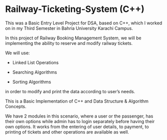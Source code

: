 # Railway-Ticketing-System (C++)

This was a Basic Entry Level Project for DSA, based on C++, which I worked on in my Third Semester in Bahria University Karachi Campus.

In this project of Railway Booking Management System, we will be 
implementing the ability to reserve and modify railway tickets.

We will 
use:

- Linked List Operations 

- Searching Algorithms

- Sorting Algorithms

in order to modify 
and print the data according to user’s needs. 


This is a Basic Implementation of C++ and Data Structure & Algorithm Concepts.

We have 2 
modules in this scenario, where a user or the passenger, has their own 
options while admin has to login separately before having their own 
options. It works from the entering of user details, to payment, to 
printing of tickets and other operations are available as well.
